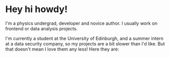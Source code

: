 # Hey hi howdy!

I'm a physics undergrad, developer and novice author. I usually work on frontend or data analysis projects.

I'm currently a student at the University of Edinburgh, and a summer intern at a data security company, so my projects are a bit slower than I'd like. But that doesn't mean I love them any less! Here they are:
